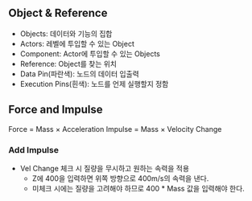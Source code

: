 ## Object & Reference

- Objects: 데이터와 기능의 집합
- Actors: 레벨에 투입할 수 있는 Object
- Component: Actor에 투입할 수 있는 Objects
- Reference: Object를 찾는 위치
- Data Pin(파란색): 노드의 데이터 입출력
- Execution Pins(흰색): 노드를 언제 실행할지 정함

## Force and Impulse

Force = Mass $\times$ Acceleration
Impulse = Mass $\times$ Velocity Change

### Add Impulse
- Vel Change 체크 시 질량을 무시하고 원하는 속력을 적용
	- Z에 400을 입력하면 위쪽 방향으로 400m/s의 속력을 낸다.
	- 미체크 시에는 질량을 고려해야 하므로 400 * Mass 값을 입력해야 한다.